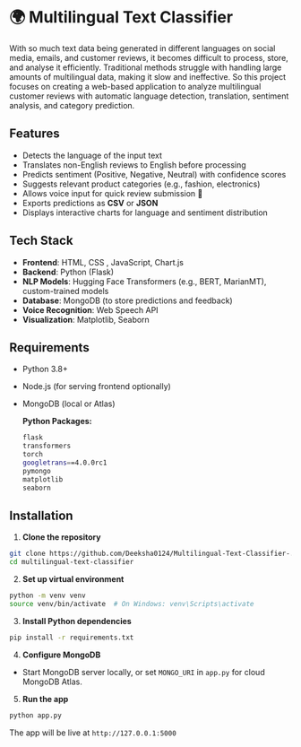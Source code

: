 # 🌍 Multilingual Text Classifier

With so much text data being generated in different languages on social media, emails, and customer reviews, it becomes difficult to process, store, and analyse it efficiently. Traditional methods struggle with handling large amounts of multilingual data, making it slow and ineffective. So this project focuses on creating a web-based application to analyze multilingual customer reviews with automatic language detection, translation, sentiment analysis, and category prediction.

## Features

- Detects the language of the input text 
- Translates non-English reviews to English before processing
- Predicts sentiment (Positive, Negative, Neutral) with confidence scores
- Suggests relevant product categories (e.g., fashion, electronics)
- Allows voice input for quick review submission 🎤
- Exports predictions as **CSV** or **JSON**
- Displays interactive charts for language and sentiment distribution

## Tech Stack

- **Frontend**: HTML, CSS , JavaScript, Chart.js
- **Backend**: Python (Flask)
- **NLP Models**: Hugging Face Transformers (e.g., BERT, MarianMT), custom-trained models
- **Database**: MongoDB (to store predictions and feedback)
- **Voice Recognition**: Web Speech API
- **Visualization**: Matplotlib, Seaborn

## Requirements

- Python 3.8+
- Node.js (for serving frontend optionally)
- MongoDB (local or Atlas)

  **Python Packages:**
  ```bash
  flask
  transformers
  torch
  googletrans==4.0.0rc1
  pymongo
  matplotlib
  seaborn

## Installation

1. **Clone the repository**
```bash
git clone https://github.com/Deeksha0124/Multilingual-Text-Classifier-.git
cd multilingual-text-classifier
```

2. **Set up virtual environment**
```bash
python -m venv venv
source venv/bin/activate  # On Windows: venv\Scripts\activate
```

3. **Install Python dependencies**
```bash
pip install -r requirements.txt
```

4. **Configure MongoDB**
- Start MongoDB server locally, or set `MONGO_URI` in `app.py` for cloud MongoDB Atlas.

5. **Run the app**
```bash
python app.py
```
The app will be live at `http://127.0.0.1:5000`


